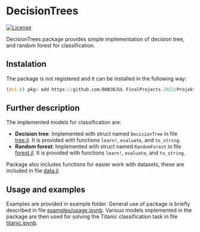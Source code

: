 # DecisionTrees

[![License](https://img.shields.io/badge/License-MIT-blue.svg)](https://github.com/JuliaTeachingCTU/ImageInspector.jl/blob/master/LICENSE)

DecisionTrees package provides simple implementation of 
decision tree, and random forest for classification.

## Instalation

The package is not registered and it can be installed in the following way:

```julia
(@v1.8) pkg> add https://github.com/B0B36JUL-FinalProjects-2022/Projekt_pikmajan
```

## Further description

The implemented models for classification are:

- __Decision tree__: Implemented with struct named `DecisionTree` in file [tree.jl](https://github.com/B0B36JUL-FinalProjects-2022/Projekt_pikmajan/blob/b9a571d5d8ab021c79b715f931d9dfcd8d08293c/src/tree.jl).
It is provided with functions `learn!`, `evaluate`, and `to_string`.
- __Random forest__: Implemented with struct named `RandomForest` in file [forest.jl](https://github.com/B0B36JUL-FinalProjects-2022/Projekt_pikmajan/blob/b9a571d5d8ab021c79b715f931d9dfcd8d08293c/src/forest.jl).
It is provided with functions `learn!`, `evaluate`, and `to_string`.

Package also includes functions for easier work with datasets, 
these are included in file [data.jl](https://github.com/B0B36JUL-FinalProjects-2022/Projekt_pikmajan/blob/b9a571d5d8ab021c79b715f931d9dfcd8d08293c/src/data.jl).

## Usage and examples

Examples are provided in example folder.
General use of package is briefly described in file [examples/usage.ipynb]().
Various models implemented in the package are then used for solving
the Titanic classification task in file [titanic.ipynb]().
